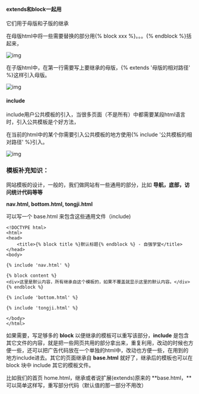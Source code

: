 #### extends和block一起用

它们用于母版和子版的继承

在母版html中将一些需要替换的部分用{% block xxx %}。。。{% endblock %}括起来，

![img](https://images2015.cnblogs.com/blog/1011243/201703/1011243-20170314182739791-1676247035.png)

 

在子版html中，在第一行需要写上要继承的母版，{% extends '母版的相对路径' %}这样引入母版。

![img](https://images2015.cnblogs.com/blog/1011243/201703/1011243-20170314182649385-1200366485.png)

 

#### include

include用户公共模板的引入，当很多页面（不是所有）中都需要某段html语言时，引入公共模板是个好方法，

在当前的html中的某个你需要引入公共模板的地方使用{% include '公共模板的相对路径' %}引入。

![img](https://images2015.cnblogs.com/blog/1011243/201703/1011243-20170314182626166-895436320.png)









### 模板补充知识：

网站模板的设计，一般的，我们做网站有一些通用的部分，比如 **导航，底部，访问统计代码等等**

**nav.html, bottom.html, tongji.html**

可以写一个 base.html 来包含这些通用文件（include)

````
<!DOCTYPE html>
<html>
<head>
    <title>{% block title %}默认标题{% endblock %} - 自强学堂</title>
</head>
<body>
 
{% include 'nav.html' %}
 
{% block content %}
<div>这里是默认内容，所有继承自这个模板的，如果不覆盖就显示这里的默认内容。</div>
{% endblock %}
 
{% include 'bottom.html' %}
 
{% include 'tongji.html' %}
 
</body>
</html>
````



如果需要，写足够多的 **block** 以便继承的模板可以重写该部分，**include** 是包含其它文件的内容，就是把一些网页共用的部分拿出来，重复利用，改动的时候也方便一些，还可以把广告代码放在一个单独的html中，改动也方便一些，在用到的地方include进去。其它的页面继承自 **base.html** 就好了，继承后的模板也可以在 block 块中 include 其它的模板文件。

比如我们的首页 home.html，继承或者说扩展(extends)原来的 **base.html，**可以简单这样写，重写部分代码（默认值的那一部分不用改）
